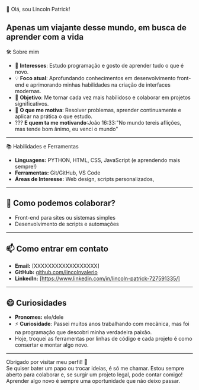 👋 Olá, sou Lincoln Patrick!  

Apenas um viajante desse mundo,
em busca de aprender com a vida
---

🛠️ Sobre mim  
- 🔎 **Interesses**: Estudo programação e gosto de aprender tudo o que é novo.  
- 💡 **Foco atual**: Aprofundando conhecimentos em desenvolvimento front-end e aprimorando minhas habilidades na criação de interfaces modernas.
- 🚀 **Objetivo**: Me tornar cada vez mais habilidoso e colaborar em projetos significativos.  
- 🎯 **O que me motiva**: Resolver problemas, aprender continuamente e aplicar na prática o que estudo.  
- ??? **E quem ta me motivando**:João 16:33:"No mundo tereis aflições, mas tende bom ânimo, eu venci o mundo"

---

📚 Habilidades e Ferramentas
- **Linguagens:** PYTHON, HTML, CSS, JavaScript (e aprendendo mais sempre!)  
- **Ferramentas:** Git/GitHub, VS Code  
- **Áreas de Interesse:** Web design, scripts personalizados,

---

## 🤝 Como podemos colaborar?
- Front-end para sites ou sistemas simples  
- Desenvolvimento de scripts e automações   

---

## 📫 Como entrar em contato
- **Email:** [XXXXXXXXXXXXXXXXXX]  
- **GitHub:** [github.com/lincolnvalerio](https://github.com/lincolnvalerio)  
- **LinkedIn:** [https://www.linkedin.com/in/lincoln-patrick-727591335/]  

---

## 😄 Curiosidades  
- **Pronomes:** ele/dele    
- ⚡ **Curiosidade**: Passei muitos anos trabalhando com mecânica, mas foi na programação que descobri minha verdadeira paixão.
- Hoje, troquei as ferramentas por linhas de código e cada projeto é como consertar e montar algo novo.

---

Obrigado por visitar meu perfil! 🚀  
Se quiser bater um papo ou trocar ideias, é só me chamar. Estou sempre aberto para colaborar e, se surgir um projeto legal, pode contar comigo! Aprender algo novo é sempre uma oportunidade que não deixo passar.  

